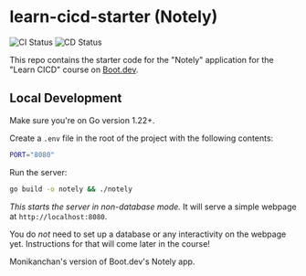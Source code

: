 # learn-cicd-starter (Notely)

![CI Status](https://github.com/Monik2002/learn-cicd-starter/actions/workflows/ci.yml/badge.svg)
![CD Status](https://github.com/Monik2002/learn-cicd-starter/actions/workflows/cd.yml/badge.svg)

This repo contains the starter code for the "Notely" application for the "Learn CICD" course on [Boot.dev](https://boot.dev).

## Local Development

Make sure you're on Go version 1.22+.

Create a `.env` file in the root of the project with the following contents:

```bash
PORT="8080"
```

Run the server:

```bash
go build -o notely && ./notely
```

*This starts the server in non-database mode.* It will serve a simple webpage at `http://localhost:8080`.

You do *not* need to set up a database or any interactivity on the webpage yet. Instructions for that will come later in the course!

Monikanchan's version of Boot.dev's Notely app.
